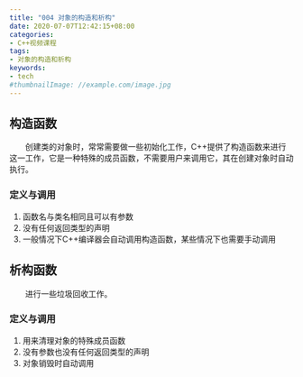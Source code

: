 ```yaml
---
title: "004 对象的构造和析构"
date: 2020-07-07T12:42:15+08:00
categories:
- C++视频课程
tags:
- 对象的构造和析构
keywords:
- tech
#thumbnailImage: //example.com/image.jpg
---
```


<!--more-->
## 构造函数
　　创建类的对象时，常常需要做一些初始化工作，C++提供了构造函数来进行这一工作，它是一种特殊的成员函数，不需要用户来调用它，其在创建对象时自动执行。

### 定义与调用
1. 函数名与类名相同且可以有参数
2. 没有任何返回类型的声明
3. 一般情况下C++编译器会自动调用构造函数，某些情况下也需要手动调用

## 析构函数
　　进行一些垃圾回收工作。

### 定义与调用
1. 用来清理对象的特殊成员函数
2. 没有参数也没有任何返回类型的声明
3. 对象销毁时自动调用

